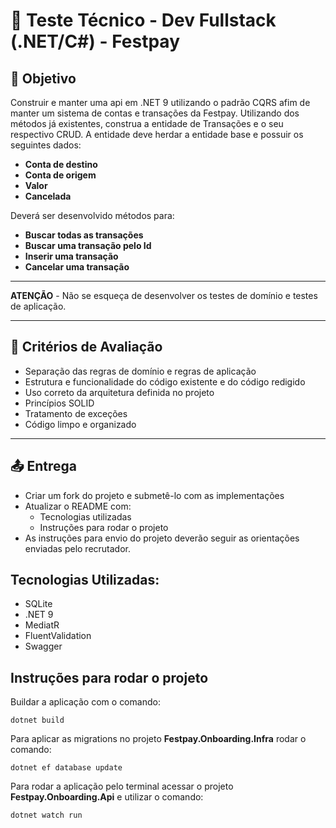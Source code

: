 # 🧪 Teste Técnico - Dev Fullstack (.NET/C#) - Festpay

## 🎯 Objetivo

Construir e manter uma api em .NET 9 utilizando o padrão CQRS afim de manter um sistema de contas e transações da Festpay. Utilizando dos métodos já existentes, construa a entidade de Transações e o seu respectivo CRUD.
A entidade deve herdar a entidade base e possuir os seguintes dados:

- **Conta de destino**
- **Conta de origem**
- **Valor**
- **Cancelada**

Deverá ser desenvolvido métodos para:

- **Buscar todas as transações**
- **Buscar uma transação pelo Id**
- **Inserir uma transação**
- **Cancelar uma transação**

---

**ATENÇÃO** - Não se esqueça de desenvolver os testes de domínio e testes de aplicação.

---

## 🧱 Critérios de Avaliação

- Separação das regras de domínio e regras de aplicação
- Estrutura e funcionalidade do código existente e do código redigido
- Uso correto da arquitetura definida no projeto
- Princípios SOLID
- Tratamento de exceções
- Código limpo e organizado

---

## 📤 Entrega

- Criar um fork do projeto e submetê-lo com as implementações
- Atualizar o README com:
  - Tecnologias utilizadas
  - Instruções para rodar o projeto
- As instruções para envio do projeto deverão seguir as orientações enviadas pelo recrutador.

## Tecnologias Utilizadas: 
* SQLite 
* .NET 9 
* MediatR 
* FluentValidation
* Swagger

## Instruções para rodar o projeto 


Buildar a aplicação com o comando: 

``dotnet build``

Para aplicar as migrations no projeto **Festpay.Onboarding.Infra** rodar o comando: 

``dotnet ef database update`` 

Para rodar a aplicação pelo terminal acessar o projeto **Festpay.Onboarding.Api** e utilizar o comando: 

``dotnet watch run`` 
